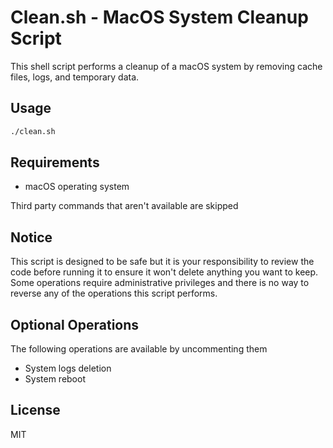 # Clean.sh - MacOS System Cleanup Script

This shell script performs a cleanup of a macOS system by removing cache files, logs, and temporary data.

## Usage

```bash
./clean.sh
```

## Requirements

- macOS operating system

Third party commands that aren't available are skipped

## Notice

This script is designed to be safe but it is your responsibility to review the code before running it to ensure it won't delete anything you want to keep. Some operations require administrative privileges and there is no way to reverse any of the operations this script performs.

## Optional Operations

The following operations are available by uncommenting them

- System logs deletion
- System reboot

## License

MIT
